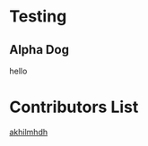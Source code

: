 # Testing

## Alpha Dog

hello

# Contributors List
[akhilmhdh](https://avatars1.githubusercontent.com/u/31166322?v=4&s=100)
